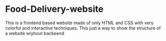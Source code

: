 # Food-Delivery-website
This is a frontend based website made of only HTML and CSS with very colorful and interactive techniques.
This just a way to show the structure of a website wiyhout backeend
